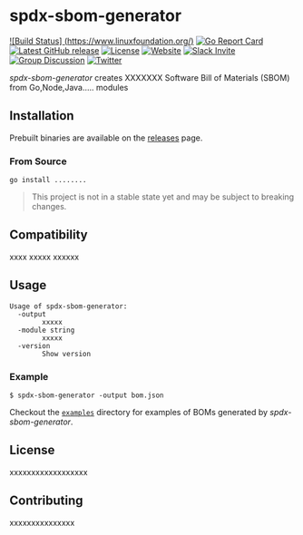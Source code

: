 # spdx-sbom-generator

[![Build Status] (https://www.linuxfoundation.org/)](https://www.linuxfoundation.org/)
[![Go Report Card](https://www.linuxfoundation.org/)](https://www.linuxfoundation.org/)
[![Latest GitHub release](https://www.linuxfoundation.org/)](https://www.linuxfoundation.org/)
[![License](https://www.linuxfoundation.org/)](https://www.linuxfoundation.org/)
[![Website](https://www.linuxfoundation.org/)](https://www.linuxfoundation.org/)
[![Slack Invite](https://img.shields.io/badge/Slack-Join-blue?logo=slack&labelColor=393939)](https://www.linuxfoundation.org/)
[![Group Discussion](https://img.shields.io/badge/discussion-groups.io-blue.svg)](https://www.linuxfoundation.org/)
[![Twitter](https://img.shields.io/twitter/url/http/shields.io.svg?style=social&label=Follow)](https://www.linuxfoundation.org/)

*spdx-sbom-generator* creates XXXXXXX Software Bill of Materials (SBOM) from Go,Node,Java..... modules

## Installation

Prebuilt binaries are available on the [releases](https://www.linuxfoundation.org/) page.

### From Source

```
go install ........
```

> This project is not in a stable state yet and may be subject to breaking changes.  


## Compatibility

xxxx
xxxxx
xxxxxx

## Usage

```
Usage of spdx-sbom-generator:
  -output
        xxxxx
  -module string
        xxxxx
  -version
        Show version
```


### Example

```
$ spdx-sbom-generator -output bom.json 
```

Checkout the [`examples`](./examples) directory for examples of BOMs generated by *spdx-sbom-generator*.



## License

xxxxxxxxxxxxxxxxxx

## Contributing

xxxxxxxxxxxxxxx